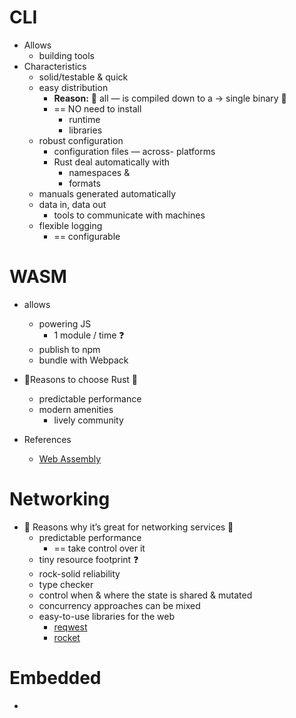# CLI
- Allows
    - building tools
- Characteristics
    - solid/testable & quick
    - easy distribution
      - **Reason:** 🧠 all — is compiled down to a → single binary 🧠
      - == NO need to install
        - runtime
        - libraries
    - robust configuration
        - configuration files — across- platforms
        - Rust deal automatically with
            - namespaces &
            - formats
    - manuals generated automatically
    - data in, data out
        - tools to communicate with machines
    - flexible logging
        - == configurable

# WASM
- allows
    - powering JS
        - 1 module / time ❓
    - publish to npm
    - bundle with Webpack

- 🧠Reasons to choose Rust 🧠
    - predictable performance
    - modern amenities
        - lively community

- References
    - [Web Assembly](https://webassembly.org/)

# Networking
- 🧠 Reasons why it’s great for networking services 🧠
    - predictable performance
        - == take control over it
    - tiny resource footprint ❓
    - rock-solid reliability
    - type checker
    - control when & where the state is shared & mutated
    - concurrency approaches can be mixed
    - easy-to-use libraries for the web
        - [reqwest](https://docs.rs/reqwest/latest/reqwest/)
        - [rocket](https://rocket.rs/)

# Embedded
* 